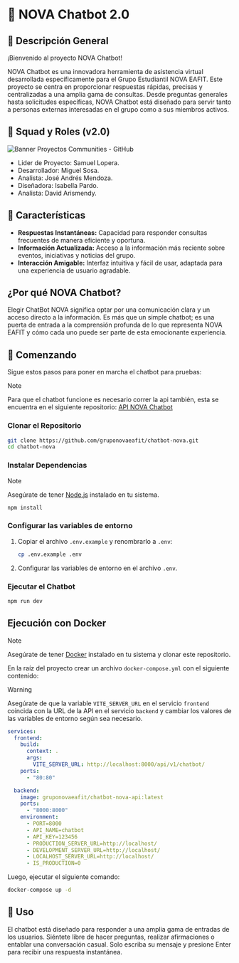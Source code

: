 # 🤖 NOVA Chatbot 2.0

## 📝 Descripción General

¡Bienvenido al proyecto NOVA Chatbot!

NOVA Chatbot es una innovadora herramienta de asistencia virtual desarrollada específicamente para el Grupo Estudiantil NOVA EAFIT. Este proyecto se centra en proporcionar respuestas rápidas, precisas y centralizadas a una amplia gama de consultas. Desde preguntas generales hasta solicitudes específicas, NOVA Chatbot está diseñado para servir tanto a personas externas interesadas en el grupo como a sus miembros activos.

## 🙌 Squad y Roles (v2.0)

![Banner Proyectos Communities - GitHub](https://github.com/user-attachments/assets/13c8de64-3907-4dca-91f6-92d6e515a21e)

- Lider de Proyecto: Samuel Lopera.
- Desarrollador: Miguel Sosa.
- Analista: José Andrés Mendoza.
- Diseñadora: Isabella Pardo.
- Analista: David Arismendy.

## 🌟 Características

- **Respuestas Instantáneas:** Capacidad para responder consultas frecuentes de manera eficiente y oportuna.
- **Información Actualizada:** Acceso a la información más reciente sobre eventos, iniciativas y noticias del grupo.
- **Interacción Amigable:** Interfaz intuitiva y fácil de usar, adaptada para una experiencia de usuario agradable.

## ¿Por qué NOVA Chatbot?

Elegir ChatBot NOVA significa optar por una comunicación clara y un acceso directo a la información. Es más que un simple chatbot; es una puerta de entrada a la comprensión profunda de lo que representa NOVA EAFIT y cómo cada uno puede ser parte de esta emocionante experiencia.

## 🚀 Comenzando

Sigue estos pasos para poner en marcha el chatbot para pruebas:

> [!NOTE]
> Para que el chatbot funcione es necesario correr la api también, esta se encuentra en el siguiente repositorio: [API NOVA Chatbot](https://github.com/gruponovaeafit/chatbot-nova-api/tree/main)

### Clonar el Repositorio

```bash
git clone https://github.com/gruponovaeafit/chatbot-nova.git
cd chatbot-nova
```

### Instalar Dependencias

> [!NOTE]
> Asegúrate de tener [Node.js](https://nodejs.org/) instalado en tu sistema.

```bash
npm install
```

### Configurar las variables de entorno

1. Copiar el archivo `.env.example` y renombrarlo a `.env`:

   ```bash
   cp .env.example .env
   ```

2. Configurar las variables de entorno en el archivo `.env`.

### Ejecutar el Chatbot

```bash
npm run dev
```

## Ejecución con Docker

> [!NOTE]
> Asegúrate de tener [Docker](https://www.docker.com/) instalado en tu sistema y clonar este repositorio.

En la raíz del proyecto crear un archivo `docker-compose.yml` con el siguiente contenido:

> [!WARNING]
> Asegúrate de que la variable `VITE_SERVER_URL` en el servicio `frontend` coincida con la URL de la API en el servicio `backend` y cambiar los valores de las variables de entorno según sea necesario.

```yml
services:
  frontend:
    build:
      context: .
      args:
        VITE_SERVER_URL: http://localhost:8000/api/v1/chatbot/
    ports:
      - "80:80"

  backend:
    image: gruponovaeafit/chatbot-nova-api:latest
    ports:
      - "8000:8000"
    environment:
      - PORT=8000
      - API_NAME=chatbot
      - API_KEY=123456
      - PRODUCTION_SERVER_URL=http://localhost/
      - DEVELOPMENT_SERVER_URL=http://localhost/
      - LOCALHOST_SERVER_URL=http://localhost/
      - IS_PRODUCTION=0
```

Luego, ejecutar el siguiente comando:

```bash
docker-compose up -d
```

## 💬 Uso

El chatbot está diseñado para responder a una amplia gama de entradas de los usuarios. Siéntete libre de hacer preguntas, realizar afirmaciones o entablar una conversación casual. Solo escriba su mensaje y presione Enter para recibir una respuesta instantánea.
